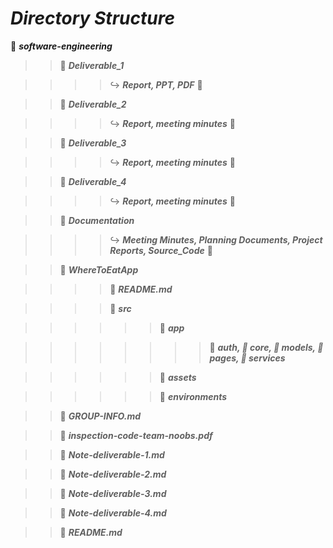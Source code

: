 # ***Directory Structure***

:file_folder: ***software-engineering***


>> :file_folder: ***Deliverable_1***

>>>> :arrow_right_hook: ***Report, PPT, PDF*** :page_with_curl:

>> :file_folder: ***Deliverable_2***

>>>> :arrow_right_hook: ***Report, meeting minutes*** :page_with_curl:

>> :file_folder: ***Deliverable_3***

>>>> :arrow_right_hook: ***Report, meeting minutes*** :page_with_curl:

>> :file_folder: ***Deliverable_4***

>>>> :arrow_right_hook: ***Report, meeting minutes*** :page_with_curl:

>> :file_folder: ***Documentation***

>>>> :arrow_right_hook: ***Meeting Minutes, Planning Documents, Project Reports, Source_Code*** :page_with_curl:


>> :file_folder: ***WhereToEatApp***

>>>> :page_with_curl: ***README.md***

>>>> :file_folder: ***src***

>>>>>> :file_folder: ***app***

>>>>>>>> :file_folder: ***auth, :file_folder: core, :file_folder: models, :file_folder: pages, :file_folder: services***

>>>>>> :file_folder: ***assets***

>>>>>> :file_folder: ***environments***

>> :page_with_curl: ***GROUP-INFO.md***

>> :page_with_curl: ***inspection-code-team-noobs.pdf***

>> :page_with_curl: ***Note-deliverable-1.md***

>> :page_with_curl: ***Note-deliverable-2.md***

>> :page_with_curl: ***Note-deliverable-3.md***

>> :page_with_curl: ***Note-deliverable-4.md***

>> :page_with_curl: ***README.md***

